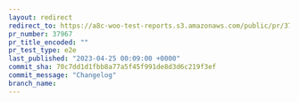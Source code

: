 ```yaml
---
layout: redirect
redirect_to: https://a8c-woo-test-reports.s3.amazonaws.com/public/pr/37967/e2e/index.html
pr_number: 37967
pr_title_encoded: ""
pr_test_type: e2e
last_published: "2023-04-25 00:09:00 +0000"
commit_sha: 70c7dd1d1fbb8a77a5f45f991de8d3d6c219f3ef
commit_message: "Changelog"
branch_name: 
---
```


